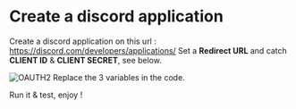# Create a discord application

Create a discord application on this url : https://discord.com/developers/applications/
Set a **Redirect URL** and catch **CLIENT ID**   & **CLIENT SECRET**, see below.

![OAUTH2](https://img001.prntscr.com/file/img001/ZCHs3yl9RK6sTWEehhwVUg.png)
Replace the 3 variables in the code.

Run it & test, enjoy !
